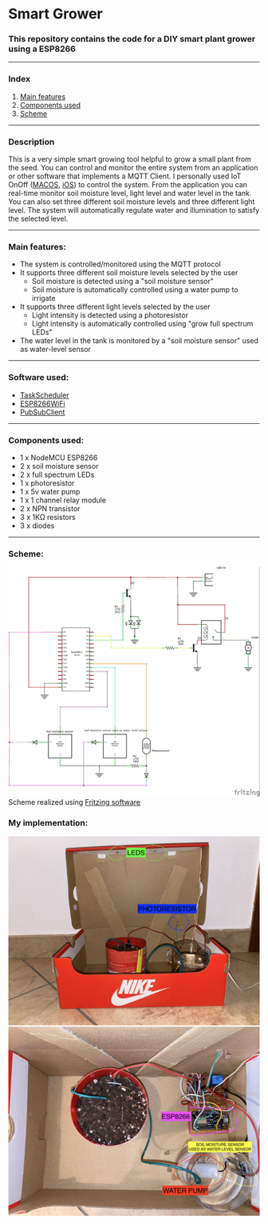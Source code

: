 # Smart Grower
### This repository contains the code for a DIY smart plant grower using a ESP8266
---
### Index
1. [Main features](https://github.com/BHAEK/smart_grower/edit/main/README.md#main-features)
2. [Components used](https://github.com/BHAEK/smart_grower/edit/main/README.md#components-used)
3. [Scheme](https://github.com/BHAEK/smart_grower/blob/main/README.md#scheme)
---
### Description

This is a very simple smart growing tool helpful to grow a small plant from the seed. You can control and monitor the entire system from an application or other software that implements a MQTT Client. 
I personally used IoT OnOff ([MACOS](https://apps.apple.com/us/app/iot-onoff/id1267226555), [iOS](https://apps.apple.com/app/id1267226555)) to control the system.
From the application you can real-time monitor soil moisture level, light level and water level in the tank. You can also set three different soil moisture levels and three different light level. The system will automatically regulate water and illumination to satisfy the selected level.

---
### Main features:
* The system is controlled/monitored using the MQTT protocol
* It supports three different soil moisture levels selected by the user
  * Soil moisture is detected using a "soil moisture sensor" 
  * Soil moisture is automatically controlled using a water pump to irrigate
* It supports three different light levels selected by the user
  * Light intensity is detected using a photoresistor 
  * Light intensity is automatically controlled using "grow full spectrum LEDs"
* The water level in the tank is monitored by a "soil moisture sensor" used as water-level sensor
---
### Software used:
* [TaskScheduler](https://github.com/arkhipenko/TaskScheduler) 
* [ESP8266WiFi](https://github.com/esp8266/Arduino/tree/master/libraries/ESP8266WiFi)
* [PubSubClient](https://github.com/knolleary/pubsubclient/)
---
### Components used:
* 1 x NodeMCU ESP8266
* 2 x soil moisture sensor
* 2 x full spectrum LEDs
* 1 x photoresistor
* 1 x 5v water pump
* 1 x 1 channel relay module
* 2 x NPN transistor
* 3 x 1KΩ resistors
* 3 x diodes
---
### Scheme:
![Scheme](https://github.com/BHAEK/smart_grower/blob/main/smart-grower_schem.jpg?raw=true)
Scheme realized using [Fritzing software](https://fritzing.org/)

### My implementation:
![My implementation front](https://github.com/BHAEK/smart_grower/blob/55421489f4856edda74b0fda4854b13f3f6df948/my%20implementation/GENERAL_FRONT.jpg)
![My implementation up](https://github.com/BHAEK/smart_grower/blob/55421489f4856edda74b0fda4854b13f3f6df948/my%20implementation/GENERAL_UP.jpg)
